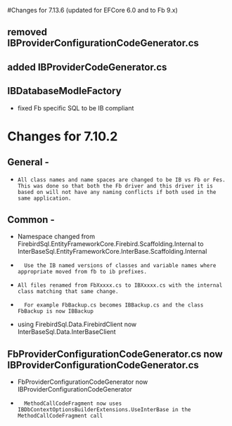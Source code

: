 #Changes for 7.13.6 (updated for EFCore 6.0 and to Fb 9.x)

## removed IBProviderConfigurationCodeGenerator.cs

## added IBProviderCodeGenerator.cs

## IBDatabaseModleFactory
* fixed Fb specific SQL to be IB compliant

# Changes for 7.10.2 

##  General - 
*	  All class names and name spaces are changed to be IB vs Fb or Fes.  This was done so that both the Fb driver and this driver it is based on will not have any naming conflicts if both used in the same application.

##  Common -
*    Namespace changed from FirebirdSql.EntityFrameworkCore.Firebird.Scaffolding.Internal to InterBaseSql.EntityFrameworkCore.InterBase.Scaffolding.Internal
*		Use the IB named versions of classes and variable names where appropriate moved from fb to ib prefixes.
		
*	  All files renamed from FbXxxxx.cs to IBXxxxx.cs with the internal class matching that same change.  
*	    For example FbBackup.cs becomes IBBackup.cs and the class FbBackup is now IBBackup

*    using FirebirdSql.Data.FirebirdClient now InterBaseSql.Data.InterBaseClient
		
##	FbProviderConfigurationCodeGenerator.cs now IBProviderConfigurationCodeGenerator.cs
*    FbProviderConfigurationCodeGenerator now IBProviderConfigurationCodeGenerator
*	    MethodCallCodeFragment now uses IBDbContextOptionsBuilderExtensions.UseInterBase in the MethodCallCodeFragment call

